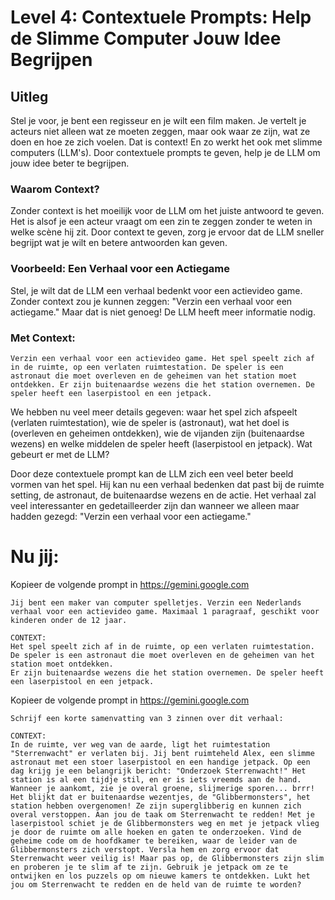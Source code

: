 # Level 4: Contextuele Prompts: Help de Slimme Computer Jouw Idee Begrijpen

## Uitleg
Stel je voor, je bent een regisseur en je wilt een film maken. Je vertelt je acteurs niet alleen wat ze moeten zeggen, maar ook waar ze zijn, wat ze doen en hoe ze zich voelen. Dat is context!  En zo werkt het ook met slimme computers (LLM's). Door contextuele prompts te geven, help je de LLM om jouw idee beter te begrijpen.

### Waarom Context?

Zonder context is het moeilijk voor de LLM om het juiste antwoord te geven.  Het is alsof je een acteur vraagt om een zin te zeggen zonder te weten in welke scène hij zit.  Door context te geven, zorg je ervoor dat de LLM sneller begrijpt wat je wilt en betere antwoorden kan geven.

### Voorbeeld: Een Verhaal voor een Actiegame

Stel, je wilt dat de LLM een verhaal bedenkt voor een actievideo game. Zonder context zou je kunnen zeggen:  "Verzin een verhaal voor een actiegame." Maar dat is niet genoeg!  De LLM heeft meer informatie nodig.

### Met Context:

`Verzin een verhaal voor een actievideo game. Het spel speelt zich af in de ruimte, op een verlaten ruimtestation. De speler is een astronaut die moet overleven en de geheimen van het station moet ontdekken. Er zijn buitenaardse wezens die het station overnemen. De speler heeft een laserpistool en een jetpack.`

We hebben nu veel meer details gegeven: waar het spel zich afspeelt (verlaten ruimtestation), wie de speler is (astronaut), wat het doel is (overleven en geheimen ontdekken), wie de vijanden zijn (buitenaardse wezens) en welke middelen de speler heeft (laserpistool en jetpack).
Wat gebeurt er met de LLM?

Door deze contextuele prompt kan de LLM zich een veel beter beeld vormen van het spel.  Hij kan nu een verhaal bedenken dat past bij de ruimte setting, de astronaut, de buitenaardse wezens en de actie.  Het verhaal zal veel interessanter en gedetailleerder zijn dan wanneer we alleen maar hadden gezegd: "Verzin een verhaal voor een actiegame."

# Nu jij:
Kopieer de volgende prompt in https://gemini.google.com

    Jij bent een maker van computer spelletjes. Verzin een Nederlands verhaal voor een actievideo game. Maximaal 1 paragraaf, geschikt voor kinderen onder de 12 jaar.

    CONTEXT:
    Het spel speelt zich af in de ruimte, op een verlaten ruimtestation. De speler is een astronaut die moet overleven en de geheimen van het station moet ontdekken.
    Er zijn buitenaardse wezens die het station overnemen. De speler heeft een laserpistool en een jetpack.

Kopieer de volgende prompt in https://gemini.google.com

    Schrijf een korte samenvatting van 3 zinnen over dit verhaal:

    CONTEXT:
    In de ruimte, ver weg van de aarde, ligt het ruimtestation "Sterrenwacht" er verlaten bij. Jij bent ruimteheld Alex, een slimme astronaut met een stoer laserpistool en een handige jetpack. Op een dag krijg je een belangrijk bericht: "Onderzoek Sterrenwacht!" Het station is al een tijdje stil, en er is iets vreemds aan de hand. Wanneer je aankomt, zie je overal groene, slijmerige sporen... brrr! Het blijkt dat er buitenaardse wezentjes, de "Glibbermonsters", het station hebben overgenomen! Ze zijn superglibberig en kunnen zich overal verstoppen. Aan jou de taak om Sterrenwacht te redden! Met je laserpistool schiet je de Glibbermonsters weg en met je jetpack vlieg je door de ruimte om alle hoeken en gaten te onderzoeken. Vind de geheime code om de hoofdkamer te bereiken, waar de leider van de Glibbermonsters zich verstopt. Versla hem en zorg ervoor dat Sterrenwacht weer veilig is! Maar pas op, de Glibbermonsters zijn slim en proberen je te slim af te zijn. Gebruik je jetpack om ze te ontwijken en los puzzels op om nieuwe kamers te ontdekken. Lukt het jou om Sterrenwacht te redden en de held van de ruimte te worden?
